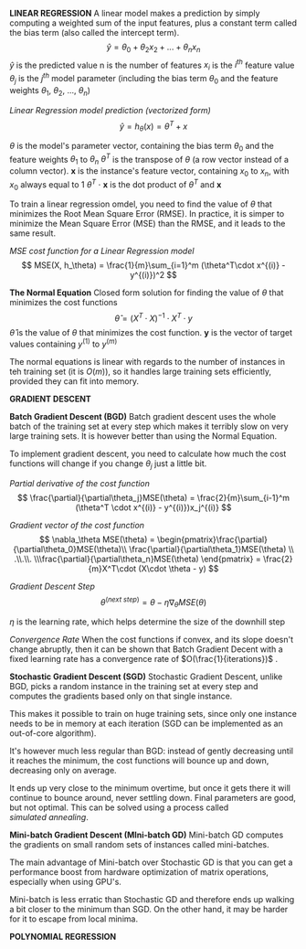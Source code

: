 **LINEAR REGRESSION**
A linear model makes a prediction by simply computing a weighted sum of the input features, plus a constant term called the bias term (also called the intercept term).
$$
\hat{y} = \theta_0 + \theta_2x_2 + ... + \theta_nx_n
$$
$\hat{y}$  is the predicted value
n is the number of features
$x_i$ is the $i^{th}$ feature value
$\theta_j$  is the $j^{th}$ model parameter (including the bias term $\theta_0$ and the feature weights $\theta_1$, $\theta_2$, ..., $\theta_n$)

*Linear Regression model prediction (vectorized form)*
$$
\hat{y} = h_\theta(x) = \theta^T + x
$$

$\theta$ is the model's parameter vector, containing the bias term $\theta_0$ and the feature weights $\theta_1$ to $\theta_n$ 
$\theta^T$ is the transpose of $\theta$ (a row vector instead of a column vector).
**x** is the instance's feature vector, containing $x_0$ to $x_n$, with $x_0$ always equal to 1
$\theta^T$ $\cdot$ **x** is the dot product of $\theta^T$ and **x**

To train a linear regression omdel, you need to find the value of $\theta$ that minimizes the Root Mean Square Error (RMSE). In practice, it is simper to minimize the Mean Square Error (MSE) than the RMSE, and it leads to the same result.

*MSE cost function for a Linear Regression model*
$$
MSE(X, h_\theta) = \frac{1}{m}\sum_{i=1}^m (\theta^T\cdot x^{(i)} - y^{(i)})^2
$$

**The Normal Equation**
Closed form solution for finding the value of $\theta$ that minimizes the cost functions
$$
\hat{\theta} = (X^T\cdot X)^{-1}\cdot X^T\cdot y
$$
$\hat{\theta}$  is the value of $\theta$ that minimizes the cost function.
**y** is the vector of target values containing $y^{(1)}$ to $y^{(m)}$

The normal equations is linear with regards to the number of instances in teh training set (it is $O(m)$), so it handles large training sets efficiently, provided they can fit into memory.

**GRADIENT DESCENT**

**Batch Gradient Descent (BGD)**
Batch gradient descent uses the whole batch of the training set at every step which makes it terribly slow on very large training sets. It is however better than using the Normal Equation.

To implement gradient descent, you need to calculate how much the cost functions will change if you change $\theta_j$ just a little bit.

*Partial derivative of the cost function*
$$
\frac{\partial}{\partial\theta_j}MSE(\theta) = \frac{2}{m}\sum_{i-1}^m (\theta^T \cdot x^{(i)} - y^{(i)})x_j^{(i)}
$$

*Gradient vector of the cost function*
$$
\nabla_\theta MSE(\theta) = \begin{pmatrix}\frac{\partial}{\partial\theta_0}MSE(\theta)\\ \frac{\partial}{\partial\theta_1}MSE(\theta) \\ .\\.\\. \\\frac{\partial}{\partial\theta_n}MSE(\theta)  \end{pmatrix} = \frac{2}{m}X^T\cdot (X\cdot \theta - y)
$$


*Gradient Descent Step*
$$
\theta^{(next\:step)} = \theta - \eta\nabla_\theta MSE(\theta)
$$

$\eta$ is the learning rate, which helps determine the size of the downhill step

*Convergence Rate*
When the cost functions if convex, and its slope doesn't change abruptly, then it can be shown that Batch Gradient Decent with a fixed learning rate has a convergence rate of $O(\frac{1}{iterations})$ .

**Stochastic Gradient Descent (SGD)** 
Stochastic Gradient Descent, unlike BGD, picks a random instance in the training set at every step and computes the gradients based only on that single instance. 

This makes it possible to train on huge training sets, since only one instance needs to be in memory at each iteration (SGD can be implemented as an out-of-core algorithm). 

It's however much less regular than BGD: instead of gently decreasing until it reaches the minimum, the cost functions will bounce up and down, decreasing only on average. 

It ends up very close to the minimum overtime, but once it gets there it will continue to bounce around, never settling down. Final parameters are good, but not optimal. This can be solved using a process called $simulated\:annealing$.

**Mini-batch Gradient Descent (MIni-batch GD)**
Mini-batch GD computes the gradients on small random sets of instances called mini-batches. 

The main advantage of Mini-batch over Stochastic GD is that you can get a performance boost from hardware optimization of matrix operations, especially when using GPU's.

Mini-batch is less erratic than Stochastic GD and therefore ends up walking a bit closer to the minimum than SGD. On the other hand, it may be harder for it to escape from local minima.

**POLYNOMIAL REGRESSION**

